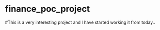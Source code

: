 # finance_poc_project

#This is a very interesting project and I have started working it from today..
